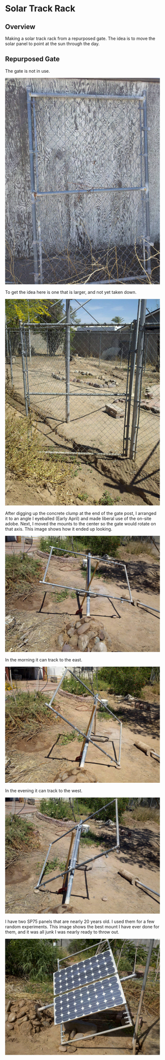 # Solar Track Rack

## Overview

Making a solar track rack from a repurposed gate. The idea is to move the solar panel to point at the sun through the day.


## Repurposed Gate

The gate is not in use.

![GateHardware_ex2](./Images/GateHardware_ex2.jpg "GateHardware_ex2")

To get the idea here is one that is larger, and not yet taken down.

![GateHardware_ex3](./Images/GateHardware_ex3.jpg "GateHardware_ex3")

After digging up the concrete clump at the end of the gate post, I arranged it to an angle I eyeballed (Early April) and made liberal use of the on-site adobe. Next, I moved the mounts to the center so the gate would rotate on that axis. This image shows how it ended up looking.

![Gate2TrackRack_PointingAtSun](./Images/Gate2TrackRack_PointingAtSun.jpg "Gate2TrackRack_PointingAtSun")

In the morning it can track to the east.

![Gate2TrackRack_PointingAtMorning](./Images/Gate2TrackRack_PointingAtMorning.jpg "Gate2TrackRack_PointingAtMorning")

In the evening it can track to the west.

![Gate2TrackRack_PointingAtEvening](./Images/Gate2TrackRack_PointingAtEvening.jpg "Gate2TrackRack_PointingAtEvening")

I have two SP75 panels that are nearly 20 years old. I used them for a few random experiments. This image shows the best mount I have ever done for them, and it was all junk I was nearly ready to throw out. 

![Gate2TRwithSP75](./Images/Gate2TRwithSP75.jpg "Gate2TRwithSP75")




